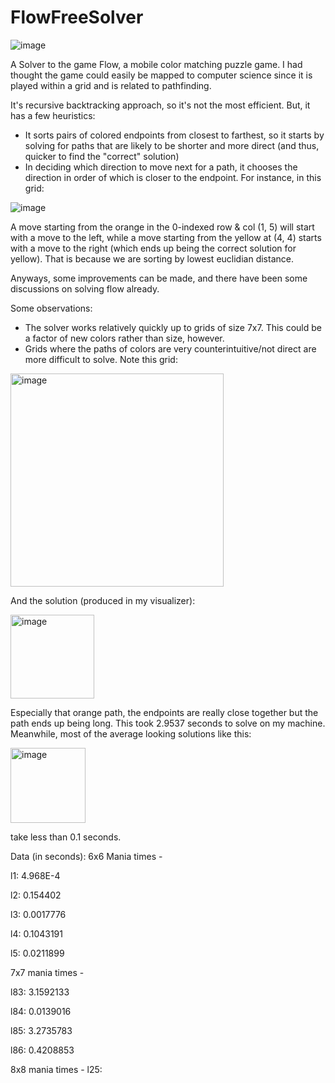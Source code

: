 # FlowFreeSolver

![image](https://user-images.githubusercontent.com/72232563/207208299-7717234a-e8ac-49a7-b596-ae33faa55613.png)


A Solver to the game Flow, a mobile color matching puzzle game. I had thought the game could easily be mapped to computer science since it is played within a grid and is related to pathfinding.

It's recursive backtracking approach, so it's not the most efficient. But, it has a few heuristics:
- It sorts pairs of colored endpoints from closest to farthest, so it starts by solving for paths that are likely to be shorter and more direct (and thus, quicker to find the "correct" solution)
- In deciding which direction to move next for a path, it chooses the direction in order of which is closer to the endpoint. For instance, in this grid:

![image](https://user-images.githubusercontent.com/72232563/207211814-3e1362f0-6d81-47e8-a2c3-8552976feb55.png)

A move starting from the orange in the 0-indexed row & col (1, 5) will start with a move to the left, while a move starting from the yellow at (4, 4) starts with a move to the right (which ends up being the correct solution for yellow). That is because we are sorting by lowest euclidian distance.

Anyways, some improvements can be made, and there have been some discussions on solving flow already.

Some observations: 
- The solver works relatively quickly up to grids of size 7x7. This could be a factor of new colors rather than size, however.
- Grids where the paths of colors are very counterintuitive/not direct are more difficult to solve. Note this grid:

<img width="341" alt="image" src="https://user-images.githubusercontent.com/72232563/207385760-cd71110c-8ba2-42c7-9234-30e25bf10447.png">

And the solution (produced in my visualizer): 

<img width="134" alt="image" src="https://user-images.githubusercontent.com/72232563/207385846-b058456c-4ebe-4564-8a65-3fdfed723da4.png">

Especially that orange path, the endpoints are really close together but the path ends up being long. This took 2.9537 seconds to solve on my machine. Meanwhile, most of the average looking solutions like this:

<img width="120" alt="image" src="https://user-images.githubusercontent.com/72232563/207386328-af63c0d1-06b8-41f3-b21e-4f57d1b7413f.png">

take less than 0.1 seconds.

Data (in seconds): 
6x6 Mania times - 

l1: 4.968E-4

l2: 0.154402

l3: 0.0017776

l4: 0.1043191

l5: 0.0211899

7x7 mania times - 

l83: 3.1592133

l84: 0.0139016

l85: 3.2735783

l86: 0.4208853

8x8 mania times - 
l25: 


